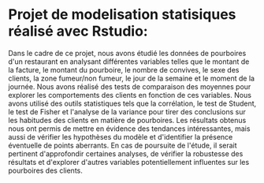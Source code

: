 # Projet de modelisation statisiques réalisé avec Rstudio:

Dans le cadre de ce projet, nous avons étudié les données de pourboires d'un restaurant en analysant différentes variables telles que le montant de la facture, le montant du pourboire, le nombre de convives, le sexe des clients, la zone fumeur/non fumeur, le jour de la semaine et le moment de la journée. Nous avons réalisé des tests de comparaison des moyennes pour explorer les comportements des clients en fonction de ces variables. Nous avons utilisé des outils statistiques tels que la corrélation, le test de Student, le test de Fisher et l'analyse de la variance pour tirer des conclusions sur les habitudes des clients en matière de pourboires. Les résultats obtenus nous ont permis de mettre en évidence des tendances intéressantes, mais aussi de vérifier les hypothèses du modèle et d'identifier la présence éventuelle de points aberrants. En cas de poursuite de l'étude, il serait pertinent d'approfondir certaines analyses, de vérifier la robustesse des résultats et d'explorer d'autres variables potentiellement influentes sur les pourboires des clients.
